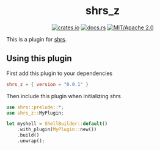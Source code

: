 <div align="center">

# shrs_z

[![crates.io](https://img.shields.io/crates/v/shrs_z.svg)](https://crates.io/crates/shrs_z)
[![docs.rs](https://docs.rs/shrs_z/badge.svg)](https://docs.rs/shrs_z)
[![MIT/Apache 2.0](https://img.shields.io/badge/license-MIT%2FApache-blue.svg)](#)

</div>

This is a plugin for [shrs](https://github.com/MrPicklePinosaur/shrs).

## Using this plugin

First add this plugin to your dependencies
```toml
shrs_z = { version = "0.0.1" }
```

Then include this plugin when initializing shrs
```rust
use shrs::prelude::*;
use shrs_z::MyPlugin;

let myshell = ShellBuilder::default()
    .with_plugin(MyPlugin::new())
    .build()
    .unwrap();

```
